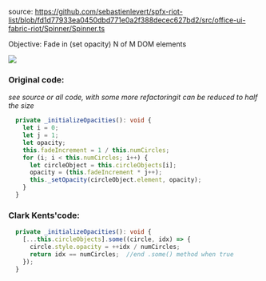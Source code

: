 source:
https://github.com/sebastienlevert/spfx-riot-list/blob/fd1d77933ea0450dbd771e0a2f388decec627bd2/src/office-ui-fabric-riot/Spinner/Spinner.ts

Objective: Fade in (set opacity) N of M DOM elements

![](http://i.imgur.com/EOCGbZt.jpg)

### Original code:

*see source or all code,  with some more refactoringit can be reduced to half the size*

```typescript
  private _initializeOpacities(): void {
    let i = 0;
    let j = 1;
    let opacity;
    this.fadeIncrement = 1 / this.numCircles;
    for (i; i < this.numCircles; i++) {
      let circleObject = this.circleObjects[i];
      opacity = (this.fadeIncrement * j++);
      this._setOpacity(circleObject.element, opacity);
    }
  }
```

### Clark Kents'code:

```typescript
  private _initializeOpacities(): void {
    [...this.circleObjects].some((circle, idx) => {
      circle.style.opacity = ++idx / numCircles;
      return idx == numCircles;  //end .some() method when true
    });
  }
```
